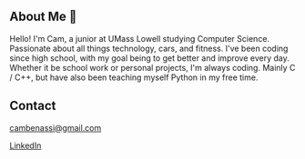 ## About Me 👋

Hello! I'm Cam, a junior at UMass Lowell studying Computer Science. Passionate about all things technology, cars, and fitness. I've been coding since high school, with my goal being to get better and improve every day. Whether it be school work or personal projects, I'm always coding. Mainly C / C++, but have also been teaching myself Python in my free time. 

## Contact
cambenassi@gmail.com

[LinkedIn](https://www.linkedin.com/in/cameron-benassi-5750861a4/)

